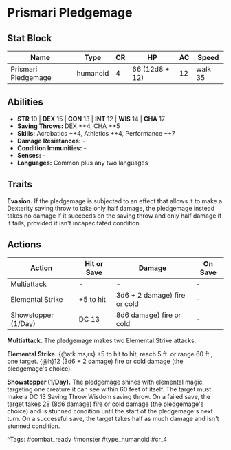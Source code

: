 # Prismari Pledgemage

## Stat Block

| Name | Type | CR | HP | AC | Speed |
|------|------|----|----|----|-------|
| Prismari Pledgemage | humanoid | 4 | 66 (12d8 + 12) | 12 | walk 35 |

## Abilities

- **STR** 10 | **DEX** 15 | **CON** 13 | **INT** 12 | **WIS** 14 | **CHA** 17
- **Saving Throws:** DEX ++4, CHA ++5  
- **Skills:** Acrobatics ++4, Athletics ++4, Performance ++7  
- **Damage Resistances:** -  
- **Condition Immunities:** -  
- **Senses:** -  
- **Languages:** Common plus any two languages

## Traits

**Evasion.** If the pledgemage is subjected to an effect that allows it to make a Dexterity saving throw to take only half damage, the pledgemage instead takes no damage if it succeeds on the saving throw and only half damage if it fails, provided it isn't incapacitated condition.


## Actions

| Action | Hit or Save | Damage | On Save |
|--------|--------------|--------|----------|
| Multiattack | - | - | - |
| Elemental Strike | +5 to hit | 3d6 + 2 damage) fire or cold | - |
| Showstopper (1/Day) | DC 13 | 8d6 damage) fire or cold | - |

**Multiattack.** The pledgemage makes two Elemental Strike attacks.

**Elemental Strike.** {@atk ms,rs} +5 to hit to hit, reach 5 ft. or range 60 ft., one target. {@h}12 (3d6 + 2 damage) fire or cold damage (the pledgemage's choice).

**Showstopper (1/Day).** The pledgemage shines with elemental magic, targeting one creature it can see within 60 feet of itself. The target must make a DC 13 Saving Throw Wisdom saving throw. On a failed save, the target takes 28 (8d6 damage) fire or cold damage (the pledgemage's choice) and is stunned condition until the start of the pledgemage's next turn. On a successful save, the target takes half as much damage and isn't stunned condition.


^Tags: #combat_ready #monster #type_humanoid #cr_4